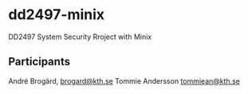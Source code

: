 # dd2497-minix
DD2497 System Security Rroject with Minix


## Participants

André Brogärd, brogard@kth.se
Tommie Andersson tommiean@kth.se
